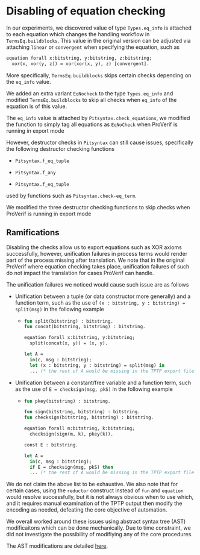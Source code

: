 # Disabling of equation checking

In our experiments, we discovered value of type `Types.eq_info` is attached to each equation which changes the handling workflow in `TermsEq.buildblocks`. This value in the original version can be adjusted via attaching `linear` or `convergent` when specifying the equation, such as

```ocaml
equation forall x:bitstring, y:bitstring, z:bitstring;
  xor(x, xor(y, z)) = xor(xor(x, y), z) [convergent].
```

More specifically, `TermsEq.buildblocks` skips certain checks depending on the `eq_info` value.

We added an extra variant `EqNocheck` to the type `Types.eq_info` and modified `TermsEq.buildblocks` to skip all checks when `eq_info` of the equation is of this value.

The `eq_info` value is attached by `Pitsyntax.check_equations`, we modified the function to simply tag all equations as `EqNoCheck` when ProVerif is running in export mode

However, destructor checks in `Pitsyntax` can still cause issues, specifically the following destructor checking functions

- `Pitsyntax.f_eq_tuple`

- `Pitsyntax.f_any`

- `Pitsyntax.f_eq_tuple`

used by functions such as `Pitsyntax.check-eq_term`.

We modified the three destructor checking functions to skip checks when ProVerif is running in export mode

## Ramifications

Disabling the checks allow us to export equations such as XOR axioms successfully, however, unification failures in process terms would render part of the process missing after translation. We note that in the original ProVerif where equation checking takes place, unification failures of such do not impact the translation for cases ProVerif can handle.

The unification failures we noticed would cause such issue are as follows

- Unification between a tuple (or data constructor more generally) and a function term, such as the use of `(x : bitstring, y : bitstring) = split(msg)` in the following example

  - ```ocaml
    fun split(bitstring) : bitstring.
    fun concat(bitstring, bitstring) : bitstring.
    
    equation forall x:bitstring, y:bitstring;
      split(concat(x, y)) = (x, y).
    
    let A =
      in(c, msg : bitstring);
      let (x : bitstring, y : bitstring) = split(msg) in
      ... (* the rest of A would be missing in the TPTP export file *)
    ```

- Unification between a constant/free variable and a function term, such as the use of `E = checksign(msg, pkS)` in the following example

  - ```ocaml
    fun pkey(bitstring) : bitstring.
    
    fun sign(bitstring, bitstring) : bitstring.
    fun checksign(bitstring, bitstring) : bitstring.
    
    equation forall m:bitstring, k:bitstring;
      checksign(sign(m, k), pkey(k)).
    
    const E : bitstring.
    
    let A =
      in(c, msg : bitstring);
      if E = checksign(msg, pkS) then
      ... (* the rest of A would be missing in the TPTP export file *)
    ```

We do not claim the above list to be exhaustive. We also note that for certain cases, using the `reductor` construct instead of `fun` and `equation` would resolve successfully, but it is not always obvious when to use which, and it requires manual examination of the TPTP output then modify the encoding as needed, defeating the core objective of automation.

We overall worked around these issues using abstract syntax tree (AST) modificaitons which can be done mechanically. Due to time constraint, we did not investigate the possibility of modifiying any of the core procedures.

The AST modifications are detailed [here](ast_mod.md).
